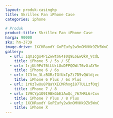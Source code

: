 ```yaml
---
layout: produk-casinghp
title: Skrillex Fan iPhone Case
categories: iphone

# Produk
product-title: Skrillex Fan iPhone Case
harga: 90000
sku: hn-3739
image-drive: 1XCHRaodY_GoPZufy2w9nOMVHk9Zk5WnC
gallery:
  - url: 1qX1cgu4P1Zwwto64s0q9LoEwQkR_VcdL
    title: iPhone 5 / 5s / SE
  - url: 1rjUL9Pd76tLUrLGuDFPQOWtT6vGiAY5e
    title: iPhone 6 / 6s
  - url: 1C3fm_3LzBGRzIGfUxIpZi7D5vQWldjvc
    title: iPhone 6 Plus / 6s Plus
  - url: 1rKzlwUu8PQaYXECMRhxgi87TULLzfOqj
    title: iPhone 7 / 8
  - url: 1V9CYp1O9I9BkGbE3AwQc_767HRL6rCxv
    title: iPhone 7 Plus / 8 Plus
  - url: 1XCHRaodY_GoPZufy2w9nOMVHk9Zk5WnC
    title: iPhone X
---
```

